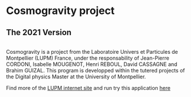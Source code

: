 # Cosmogravity project
## The 2021 Version
######
Cosmogravity is a project from the Laboratoire Univers et Particules de Montpellier (LUPM) France, under the responsability of Jean-Pierre CORDONI, Isabelle MOUGENOT, Henri REBOUL, David CASSAGNE and Brahim GUIZAL. This program is developped within the tutered projects of the Digital physics Master at the University of Montpellier.

Find more of the [LUPM internet site](https://www.lupm.in2p3.fr/en/teaching/cosmogravity/) and run try this application [here](https://www.lupm.in2p3.fr/cosmogravity/)
